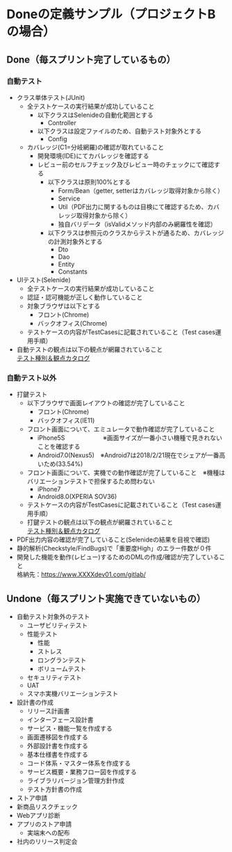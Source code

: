 # Doneの定義サンプル（プロジェクトBの場合）

## Done（毎スプリント完了しているもの）

### 自動テスト
* クラス単体テスト(JUnit)
  * 全テストケースの実行結果が成功していること
    * 以下クラスはSelenideの自動化範囲とする
      * Controller
    * 以下クラスは設定ファイルのため、自動テスト対象外とする
      * Config
  * カバレッジ(C1=分岐網羅)の確認が取れていること
    * 開発環境(IDE)にてカバレッジを確認する
    * レビュー前のセルフチェック及びレビュー時のチェックにて確認する
      * 以下クラスは原則100%とする
        * Form/Bean（getter, setterはカバレッジ取得対象から除く）
        * Service
        * Util（PDF出力に関するものは目検にて確認するため、カバレッジ取得対象から除く）
        * 独自バリデータ（isValidメソッド内部のみ網羅性を確認）
      * 以下クラスは参照元のクラスからテストが通るため、カバレッジの計測対象外とする
        * Dto
        * Dao
        * Entity
        * Constants
* UIテスト(Selenide)  
  * 全テストケースの実行結果が成功していること
  * 認証・認可機能が正しく動作していること
  * 対象ブラウザは以下とする
    * フロント(Chrome)
    * バックオフィス(Chrome)
  * テストケースの内容がTestCasesに記載されていること（Test cases運用手順）  
* 自動テストの観点は以下の観点が網羅されていること  
[テスト種別＆観点カタログ](https://github.com/Fintan-contents/testing-viewpoint/blob/master/README.md)

### 自動テスト以外
* 打鍵テスト
  * 以下ブラウザで画面レイアウトの確認が完了していること
    * フロント(Chrome)
    * バックオフィス(IE11)
  * フロント画面について、エミュレータで動作確認が完了していること
    * iPhone5S　　　　　 　※画面サイズが一番小さい機種で見きれないことを確認する
    * Android7.0(Nexus5)　※Android7は2018/2/21現在でシェアが一番高いため(33.54%)
  * フロント画面について、実機での動作確認が完了していること　※機種はバリエーションテストで担保するため問わない
    * iPhone7
    * Android8.0(XPERIA SOV36)
  * テストケースの内容がTestCasesに記載されていること（Test cases運用手順）  
  * 打鍵テストの観点は以下の観点が網羅されていること  
[テスト種別＆観点カタログ](https://github.com/Fintan-contents/testing-viewpoint/blob/master/README.md)
* PDF出力内容の確認が完了していること(Selenideの結果を目視で確認)
* 静的解析(Checkstyle/FindBugs)で「重要度High」のエラー件数が０件
* 開発した機能を動作(レビュー)するためのDMLの作成/確認が完了していること  
格納先：https://www.XXXXdev01.com/gitlab/

## Undone（毎スプリント実施できていないもの）
* 自動テスト対象外のテスト
  * ユーザビリティテスト
  * 性能テスト
    * 性能
    * ストレス
    * ロングランテスト
    * ボリュームテスト
  * セキュリティテスト
  * UAT
  * スマホ実機バリエーションテスト
* 設計書の作成
  * リリース計画書
  * インターフェース設計書
  * サービス・機能一覧を作成する
  * 画面遷移図を作成する
  * 外部設計書を作成する
  * 基本仕様書を作成する
  * コード体系・マスター体系を作成する
  * サービス概要・業務フロー図を作成する
  * ライブラリバージョン管理方針作成
  * テスト方針書の作成
* ストア申請
* 新商品リスクチェック
* Webアプリ診断
* アプリのストア申請
  * 実端末への配布
* 社内のリリース判定会
